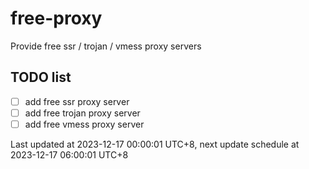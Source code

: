
# free-proxy
Provide free ssr / trojan / vmess proxy servers


## TODO list
- [ ] add free ssr proxy server
- [ ] add free trojan proxy server
- [ ] add free vmess proxy server

Last updated at 2023-12-17 00:00:01 UTC+8, next update schedule at 2023-12-17 06:00:01 UTC+8

